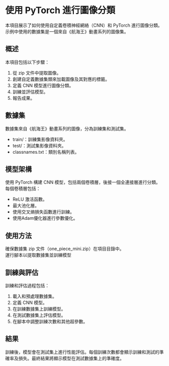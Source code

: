 # 使用 PyTorch 進行圖像分類   

本項目展示了如何使用自定義卷積神經網絡（CNN）和 PyTorch 進行圖像分類。示例中使用的數據集是一個來自《航海王》動畫系列的圖像集。  

## 概述  
本項目包括以下步驟：  
1. 從 zip 文件中提取圖像。  
2. 創建自定義數據集類來加載圖像及其對應的標籤。  
3. 定義 CNN 模型進行圖像分類。  
4. 訓練並評估模型。   
5. 報告成果。  

## 數據集  
數據集來自《航海王》動畫系列的圖像，分為訓練集和測試集。
- train/：訓練集影像資料夾。  
- test/：測試集影像資料夾。  
- classnames.txt：類別名稱列表。

## 模型架構  
使用 PyTorch 構建 CNN 模型，包括兩個卷積層，後接一個全連接層進行分類。每個卷積層包括：  
- ReLU 激活函數。       
- 最大池化層。
- 使用交叉熵損失函數進行訓練。  
- 使用Adam優化器進行參數優化。  

## 使用方法  
確保數據集 zip 文件（one_piece_mini.zip）在項目目錄中。  
運行腳本以提取數據集並訓練模型  

## 訓練與評估  
訓練和評估過程包括：  

1. 載入和預處理數據集。  
2. 定義 CNN 模型。  
3. 在訓練數據集上訓練模型。    
4. 在測試數據集上評估模型。    
5. 在腳本中調整訓練次數和其他超參數。  

## 結果
訓練後，模型會在測試集上進行性能評估。每個訓練次數都會顯示訓練和測試的準確率及損失。最終結果將顯示模型在測試數據集上的準確度。  
